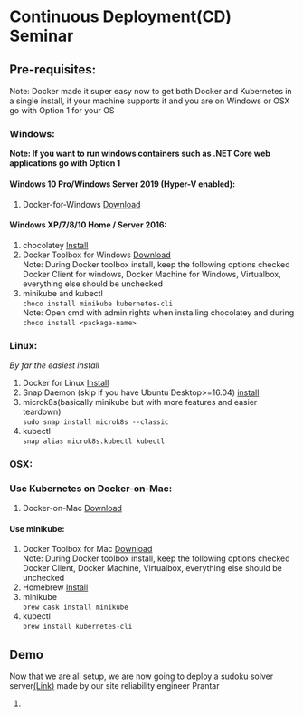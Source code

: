 # Continuous Deployment(CD) Seminar

## Pre-requisites:
Note: Docker made it super easy now to get both Docker and Kubernetes in a single
install, if your machine supports it and you are on Windows or OSX
go with Option 1 for your OS
### Windows:
**Note: If you want to run windows containers such as .NET Core web applications go with Option 1**
#### Windows 10 Pro/Windows Server 2019 (Hyper-V enabled):
1. Docker-for-Windows [Download](https://download.docker.com/win/stable/Docker%20for%20Windows%20Installer.exe)
#### Windows XP/7/8/10 Home / Server 2016:
1. chocolatey [Install](https://chocolatey.org/install)
2. Docker Toolbox for Windows [Download](https://download.docker.com/win/stable/DockerToolbox.exe)<br/>
Note: During Docker toolbox install, keep the following options checked Docker Client for windows, 
Docker Machine for Windows, Virtualbox, everything else should be unchecked
3. minikube and kubectl<br/>
`choco install minikube kubernetes-cli`<br/>
Note: Open cmd with admin rights when installing chocolatey and during `choco install <package-name>`

### Linux:
_*By far the easiest install*_
1. Docker for Linux [Install](https://docs.docker.com/install/linux/docker-ce/ubuntu/)
2. Snap Daemon (skip if you have Ubuntu Desktop>=16.04) [install](https://docs.snapcraft.io/installing-snapd/6735)
3. microk8s(basically minikube but with more features and easier teardown)<br/>
`sudo snap install microk8s --classic`
4. kubectl<br/>
`snap alias microk8s.kubectl kubectl`

### OSX:
### Use Kubernetes on Docker-on-Mac:
1. Docker-on-Mac [Download](https://hub.docker.com/editions/community/docker-ce-desktop-mac)
#### Use minikube:
1. Docker Toolbox for Mac [Download](https://download.docker.com/mac/stable/DockerToolbox.pkg)<br/>
Note: During Docker toolbox install, keep the following options checked Docker Client, 
Docker Machine, Virtualbox, everything else should be unchecked
2. Homebrew [Install](https://brew.sh/)
3. minikube<br/>
`brew cask install minikube`
4. kubectl<br/>
`brew install kubernetes-cli`
## Demo
Now that we are all setup, we are now going to deploy a sudoku solver
server[(Link)](https://hub.docker.com/r/bhowmikp/sudoku-solver-server) made by our site reliability engineer Prantar 

1. 

